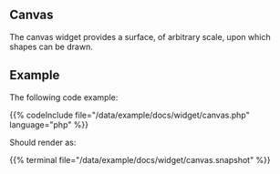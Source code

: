 ## Canvas

The canvas widget provides a surface, of arbitrary scale, upon which shapes can be drawn.
## Example
The following code example:

{{% codeInclude file="/data/example/docs/widget/canvas.php" language="php" %}}

Should render as:

{{% terminal file="/data/example/docs/widget/canvas.snapshot" %}}